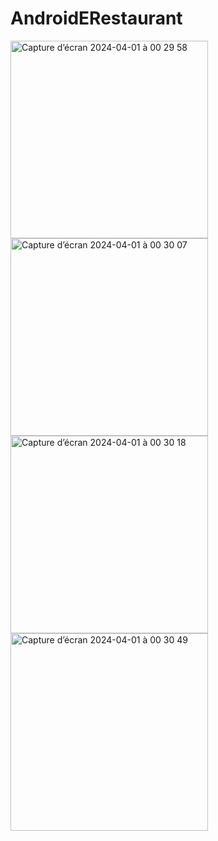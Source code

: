 # AndroidERestaurant

<img width="316" alt="Capture d’écran 2024-04-01 à 00 29 58" src="https://github.com/LyostK/AndroidERestaurant/assets/62985330/946c0647-1e02-4358-beee-0551fb674e09">
<img width="316" alt="Capture d’écran 2024-04-01 à 00 30 07" src="https://github.com/LyostK/AndroidERestaurant/assets/62985330/3bd1cb8f-217d-40c3-9e94-2cab6f332b88">
<img width="316" alt="Capture d’écran 2024-04-01 à 00 30 18" src="https://github.com/LyostK/AndroidERestaurant/assets/62985330/c63abbb9-9149-406e-b799-4cf4ee6c0b2a">
<img width="316" alt="Capture d’écran 2024-04-01 à 00 30 49" src="https://github.com/LyostK/AndroidERestaurant/assets/62985330/c49d2b58-1364-43c1-aa76-b332681a1276">
